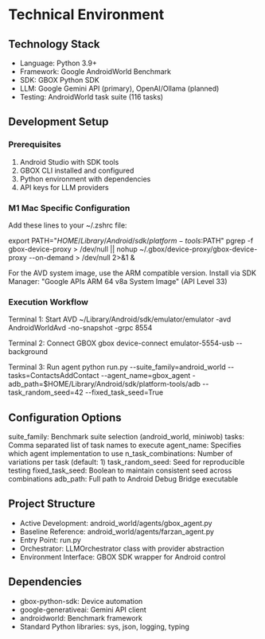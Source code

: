 # Technical Environment

## Technology Stack
* Language: Python 3.9+
* Framework: Google AndroidWorld Benchmark
* SDK: GBOX Python SDK
* LLM: Google Gemini API (primary), OpenAI/Ollama (planned)
* Testing: AndroidWorld task suite (116 tasks)

## Development Setup

### Prerequisites
1. Android Studio with SDK tools
2. GBOX CLI installed and configured
3. Python environment with dependencies
4. API keys for LLM providers

### M1 Mac Specific Configuration

Add these lines to your ~/.zshrc file:

export PATH="$HOME/Library/Android/sdk/platform-tools:$PATH"
pgrep -f gbox-device-proxy > /dev/null || nohup ~/.gbox/device-proxy/gbox-device-proxy --on-demand > /dev/null 2>&1 &

For the AVD system image, use the ARM compatible version. Install via SDK Manager: "Google APIs ARM 64 v8a System Image" (API Level 33)

### Execution Workflow

Terminal 1: Start AVD
~/Library/Android/sdk/emulator/emulator -avd AndroidWorldAvd -no-snapshot -grpc 8554

Terminal 2: Connect GBOX
gbox device-connect emulator-5554-usb --background

Terminal 3: Run agent
python run.py --suite_family=android_world --tasks=ContactsAddContact --agent_name=gbox_agent -adb_path=$HOME/Library/Android/sdk/platform-tools/adb --task_random_seed=42 --fixed_task_seed=True

## Configuration Options

suite_family: Benchmark suite selection (android_world, miniwob)
tasks: Comma separated list of task names to execute
agent_name: Specifies which agent implementation to use
n_task_combinations: Number of variations per task (default: 1)
task_random_seed: Seed for reproducible testing
fixed_task_seed: Boolean to maintain consistent seed across combinations
adb_path: Full path to Android Debug Bridge executable

## Project Structure
* Active Development: android_world/agents/gbox_agent.py
* Baseline Reference: android_world/agents/farzan_agent.py
* Entry Point: run.py
* Orchestrator: LLMOrchestrator class with provider abstraction
* Environment Interface: GBOX SDK wrapper for Android control

## Dependencies
* gbox-python-sdk: Device automation
* google-generativeai: Gemini API client
* androidworld: Benchmark framework
* Standard Python libraries: sys, json, logging, typing